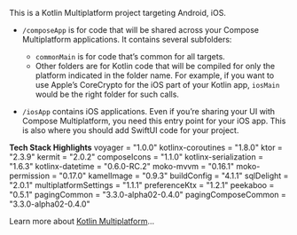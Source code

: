 This is a Kotlin Multiplatform project targeting Android, iOS.

* `/composeApp` is for code that will be shared across your Compose Multiplatform applications.
  It contains several subfolders:
  - `commonMain` is for code that’s common for all targets.
  - Other folders are for Kotlin code that will be compiled for only the platform indicated in the folder name.
    For example, if you want to use Apple’s CoreCrypto for the iOS part of your Kotlin app,
    `iosMain` would be the right folder for such calls.

* `/iosApp` contains iOS applications. Even if you’re sharing your UI with Compose Multiplatform, 
  you need this entry point for your iOS app. This is also where you should add SwiftUI code for your project.

**Tech Stack Highlights**
voyager = "1.0.0"
kotlinx-coroutines = "1.8.0"
ktor = "2.3.9"
kermit = "2.0.2"
composeIcons = "1.1.0"
kotlinx-serialization = "1.6.3"
kotlinx-datetime = "0.6.0-RC.2"
moko-mvvm = "0.16.1"
moko-permission = "0.17.0"
kamelImage = "0.9.3"
buildConfig = "4.1.1"
sqlDelight = "2.0.1"
multiplatformSettings = "1.1.1"
preferenceKtx = "1.2.1"
peekaboo = "0.5.1"
pagingCommon = "3.3.0-alpha02-0.4.0"
pagingComposeCommon = "3.3.0-alpha02-0.4.0"

Learn more about [Kotlin Multiplatform](https://www.jetbrains.com/help/kotlin-multiplatform-dev/get-started.html)…
